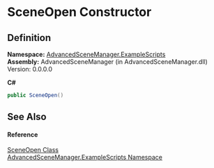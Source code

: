 # SceneOpen Constructor




## Definition
**Namespace:** <a href="N_AdvancedSceneManager_ExampleScripts">AdvancedSceneManager.ExampleScripts</a>  
**Assembly:** AdvancedSceneManager (in AdvancedSceneManager.dll) Version: 0.0.0.0

**C#**
``` C#
public SceneOpen()
```



## See Also


#### Reference
<a href="T_AdvancedSceneManager_ExampleScripts_SceneOpen">SceneOpen Class</a>  
<a href="N_AdvancedSceneManager_ExampleScripts">AdvancedSceneManager.ExampleScripts Namespace</a>  
